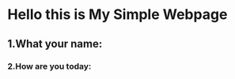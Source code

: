 <!DOCTYPE html>
<html lang="en">
  <head>
    <meta charset="UTF-8" />
    <meta http-equiv="X-UA-Compatible" content="IE=edge" />
    <meta name="viewport" content="width=device-width, initial-scale=1.0" />
    <title>Document</title>
  </head>
  <body>
    <h1>Hello this is My Simple Webpage</h1>
    <h2>1.What your name:</h2>
    <h3>2.How are you today:</h3>
  </body>
</html>
